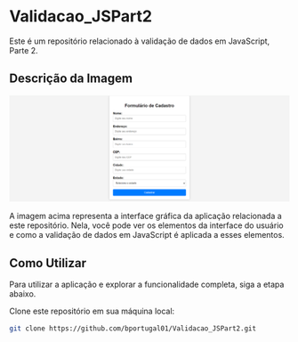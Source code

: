 # Validacao_JSPart2

Este é um repositório relacionado à validação de dados em JavaScript, Parte 2.

## Descrição da Imagem

![Interface](https://github.com/bportugal01/Validacao_JSPart2/blob/Master/imagem/Interface.png)

A imagem acima representa a interface gráfica da aplicação relacionada a este repositório. Nela, você pode ver os elementos da interface do usuário e como a validação de dados em JavaScript é aplicada a esses elementos.

## Como Utilizar

Para utilizar a aplicação e explorar a funcionalidade completa, siga a etapa abaixo.

Clone este repositório em sua máquina local:
   ```bash
   git clone https://github.com/bportugal01/Validacao_JSPart2.git
